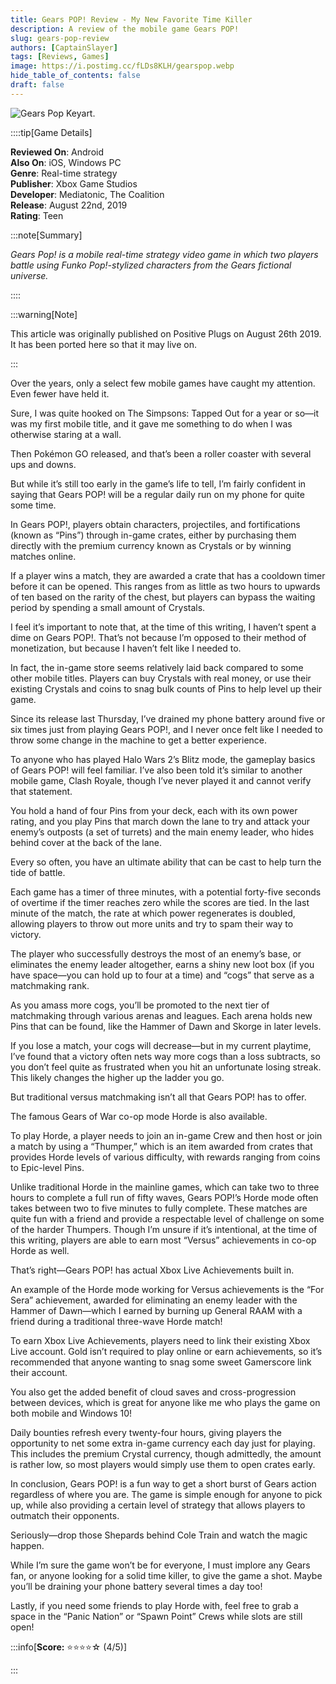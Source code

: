 ```yaml
---
title: Gears POP! Review - My New Favorite Time Killer
description: A review of the mobile game Gears POP!
slug: gears-pop-review
authors: [CaptainSlayer]
tags: [Reviews, Games]
image: https://i.postimg.cc/fLDs8KLH/gearspop.webp
hide_table_of_contents: false
draft: false
---
```


![Gears Pop Keyart.](https://i.postimg.cc/fLDs8KLH/gearspop.webp)

<!-- truncate -->

::::tip[Game Details]

**Reviewed On**: Android  
**Also On**: iOS, Windows PC  
**Genre**: Real-time strategy  
**Publisher**: Xbox Game Studios  
**Developer**: Mediatonic, The Coalition  
**Release**: August 22nd, 2019  
**Rating**: Teen  

:::note[Summary]

*Gears Pop! is a mobile real-time strategy video game in which two players battle using Funko Pop!-stylized characters from the Gears fictional universe.*

::::

:::warning[Note]

This article was originally published on Positive Plugs on August 26th 2019. It has been ported here so that it may live on.

:::

Over the years, only a select few mobile games have caught my attention. Even fewer have held it.

Sure, I was quite hooked on The Simpsons: Tapped Out for a year or so—it was my first mobile title, and it gave me something to do when I was otherwise staring at a wall.

Then Pokémon GO released, and that’s been a roller coaster with several ups and downs.

But while it’s still too early in the game’s life to tell, I’m fairly confident in saying that Gears POP! will be a regular daily run on my phone for quite some time.

In Gears POP!, players obtain characters, projectiles, and fortifications (known as “Pins”) through in-game crates, either by purchasing them directly with the premium currency known as Crystals or by winning matches online.

If a player wins a match, they are awarded a crate that has a cooldown timer before it can be opened. This ranges from as little as two hours to upwards of ten based on the rarity of the chest, but players can bypass the waiting period by spending a small amount of Crystals.

I feel it’s important to note that, at the time of this writing, I haven’t spent a dime on Gears POP!. That’s not because I’m opposed to their method of monetization, but because I haven’t felt like I needed to.

In fact, the in-game store seems relatively laid back compared to some other mobile titles. Players can buy Crystals with real money, or use their existing Crystals and coins to snag bulk counts of Pins to help level up their game.

Since its release last Thursday, I’ve drained my phone battery around five or six times just from playing Gears POP!, and I never once felt like I needed to throw some change in the machine to get a better experience.

To anyone who has played Halo Wars 2’s Blitz mode, the gameplay basics of Gears POP! will feel familiar. I’ve also been told it’s similar to another mobile game, Clash Royale, though I’ve never played it and cannot verify that statement.

You hold a hand of four Pins from your deck, each with its own power rating, and you play Pins that march down the lane to try and attack your enemy’s outposts (a set of turrets) and the main enemy leader, who hides behind cover at the back of the lane.

Every so often, you have an ultimate ability that can be cast to help turn the tide of battle.

Each game has a timer of three minutes, with a potential forty-five seconds of overtime if the timer reaches zero while the scores are tied. In the last minute of the match, the rate at which power regenerates is doubled, allowing players to throw out more units and try to spam their way to victory.

The player who successfully destroys the most of an enemy’s base, or eliminates the enemy leader altogether, earns a shiny new loot box (if you have space—you can hold up to four at a time) and “cogs” that serve as a matchmaking rank.

As you amass more cogs, you’ll be promoted to the next tier of matchmaking through various arenas and leagues. Each arena holds new Pins that can be found, like the Hammer of Dawn and Skorge in later levels.

If you lose a match, your cogs will decrease—but in my current playtime, I’ve found that a victory often nets way more cogs than a loss subtracts, so you don’t feel quite as frustrated when you hit an unfortunate losing streak. This likely changes the higher up the ladder you go.

But traditional versus matchmaking isn’t all that Gears POP! has to offer.

The famous Gears of War co-op mode Horde is also available.

To play Horde, a player needs to join an in-game Crew and then host or join a match by using a “Thumper,” which is an item awarded from crates that provides Horde levels of various difficulty, with rewards ranging from coins to Epic-level Pins.

Unlike traditional Horde in the mainline games, which can take two to three hours to complete a full run of fifty waves, Gears POP!’s Horde mode often takes between two to five minutes to fully complete. These matches are quite fun with a friend and provide a respectable level of challenge on some of the harder Thumpers. Though I’m unsure if it’s intentional, at the time of this writing, players are able to earn most “Versus” achievements in co-op Horde as well.

That’s right—Gears POP! has actual Xbox Live Achievements built in.

An example of the Horde mode working for Versus achievements is the “For Sera” achievement, awarded for eliminating an enemy leader with the Hammer of Dawn—which I earned by burning up General RAAM with a friend during a traditional three-wave Horde match!

To earn Xbox Live Achievements, players need to link their existing Xbox Live account. Gold isn’t required to play online or earn achievements, so it’s recommended that anyone wanting to snag some sweet Gamerscore link their account.

You also get the added benefit of cloud saves and cross-progression between devices, which is great for anyone like me who plays the game on both mobile and Windows 10!

Daily bounties refresh every twenty-four hours, giving players the opportunity to net some extra in-game currency each day just for playing. This includes the premium Crystal currency, though admittedly, the amount is rather low, so most players would simply use them to open crates early.

In conclusion, Gears POP! is a fun way to get a short burst of Gears action regardless of where you are. The game is simple enough for anyone to pick up, while also providing a certain level of strategy that allows players to outmatch their opponents.

Seriously—drop those Shepards behind Cole Train and watch the magic happen.

While I’m sure the game won’t be for everyone, I must implore any Gears fan, or anyone looking for a solid time killer, to give the game a shot. Maybe you’ll be draining your phone battery several times a day too!

Lastly, if you need some friends to play Horde with, feel free to grab a space in the “Panic Nation” or “Spawn Point” Crews while slots are still open!

:::info[**Score:** ⭐⭐⭐⭐☆ (4/5)]

:::